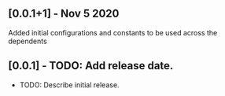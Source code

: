 ## [0.0.1+1] - Nov 5 2020
Added initial configurations and constants to be used across the dependents


## [0.0.1] - TODO: Add release date.

* TODO: Describe initial release.
